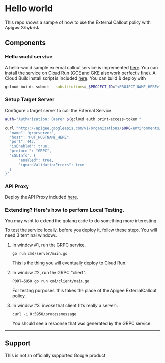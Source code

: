 # Hello world

This repo shows a sample of how to use the External Callout policy with Apigee X/hybrid.

## Components

### Hello world service

A hello-world sample external callout service is implemented [here](./cmd/server). You can install the service on Cloud Run (GCE and GKE also work perfectly fine). A Cloud Build install script is included [here](./cloudbuild.yaml). You can build & deploy with

```sh
gcloud builds submit --substitutions=_$PROJECT_ID="<PROJECT_NAME_HERE>"
```

### Setup Target Server

Configure a target server to call the External Service.

```sh
auth="Authorization: Bearer $(gcloud auth print-access-token)"

curl "https://apigee.googleapis.com/v1/organizations/$ORG/environments/$ENV/targetservers" -X POST -H $auth -H "Content-Type: application/json" --data-raw '{
  "name": "grpcserver",
  "host": "PUT_HOSTNAME_HERE",
  "port": 443,
  "isEnabled": true,
  "protocol": "GRPC",
  "sSLInfo": {
      "enabled": true,
      "ignoreValidationErrors": true
  }
}'
```

### API Proxy

Deploy the API Proxy included [here](./apiproxy).


### Extending? Here's how to perform Local Testing.

You may want to extend the golang code to do something more interesting.

To test the service locally, before you deploy it, follow these steps.  You will
need 3 terminal windows.

1. In window #1, run the GRPC service.
   ```
   go run cmd/server/main.go
   ```

   This is the thing you will eventually deploy to Cloud Run.

2. In window #2, run the GRPC "client".
   ```
   PORT=5950 go run cmd/client/main.go
   ```
   For testing purposes, this takes the place of the Apigee ExternalCallout policy.

3. In window #3, invoke that client (It's really a server).
   ```
   curl -i 0:5950/processmessage
   ```
   You should see a response that was generated by the GRPC service.


___

## Support

This is not an officially supported Google product
